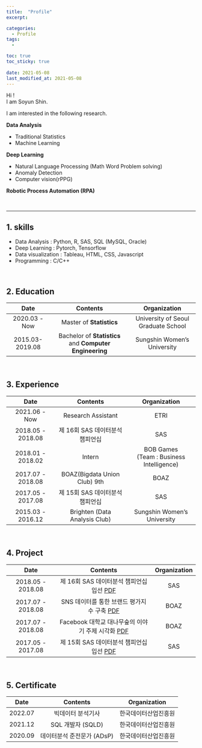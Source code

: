 ```yaml
---
title:  "Profile"
excerpt: 

categories:
  - Profile
tags:
  - 

toc: true
toc_sticky: true
 
date: 2021-05-08
last_modified_at: 2021-05-08
---
```



Hi ! <br>
I am Soyun Shin.

I am interested in the following research.

**Data Analysis**
- Traditional Statistics
- Machine Learning 

**Deep Learning**
- Natural Language Processing (Math Word Problem solving)
- Anomaly Detection
- Computer vision(rPPG)

**Robotic Process Automation (RPA)**

<br>

---


## 1. skills

- Data Analysis : Python, R, SAS, SQL (MySQL, Oracle)
- Deep Learning : Pytorch, Tensorflow
- Data visualization : Tableau, HTML, CSS, Javascript
- Programming : C/C++


<br>




## 2. Education


| Date | Contents | Organization  |
|:---:|:----:|:----:|
| 2020.03 - Now | Master of **Statistics** | University of Seoul Graduate School |
| 2015.03-2019.08 | Bachelor of **Statistics** and **Computer Engineering** | Sungshin Women’s University |

<br>




## 3. Experience


| Date | Contents | Organization  |
|:---:|:----:|:----:|
|2021.06 - Now |	Research Assistant |	ETRI |
|2018.05 - 2018.08 | 제 16회 SAS 데이터분석 챔피언십	| SAS |
|2018.01 - 2018.02 | Intern	| BOB Games <br> (Team : Business Intelligence) |
|2017.07 - 2018.08 | BOAZ(Bigdata Union Club) 9th	| BOAZ |
|2017.05 - 2017.08 | 제 15회 SAS 데이터분석 챔피언십	| SAS |
|2015.03 - 2016.12 | Brighten (Data Analysis Club)	| Sungshin Women’s University |

<br>



## 4. Project


| Date | Contents | Organization  |
|:---:|:----:|:----:|
| 2018.05 - 2018.08 | 제 16회 SAS 데이터분석 챔피언십 입선 [PDF](https://drive.google.com/file/d/15dzoCvJHNVUbQZXyMf1wrHXCQvp2dy4n/view?usp=sharing) 	| SAS |
| 2017.07 - 2018.08 | SNS 데이터를 통한 브랜드 평가지수 구축	 [PDF](https://drive.google.com/file/d/1goL25W_lJUoTJgXpiM2v9-zVtnZwf160/view?usp=sharing)| BOAZ |
| 2017.07 - 2018.08 | Facebook 대학교 대나무숲의 이야기 주제 시각화	[PDF](https://drive.google.com/file/d/1WQhWu12IQbg9Ll5BDg5u4xZwEfG2AjXh/view?usp=sharing) | BOAZ |
| 2017.05 - 2017.08 | 제 15회 SAS 데이터분석 챔피언십 입선 [PDF](https://drive.google.com/file/d/1G4NPUq_Knd43KEqo3w08gjm2KPq87gA0/view?usp=sharing) 	| SAS |



<br>




## 5. Certificate


| Date | Contents | Organization  |
|:---:|:----:|:----:|
|2022.07 | 빅데이터 분석기사	| 한국데이터산업진흥원 |
|2021.12 | SQL 개발자 (SQLD)	| 한국데이터산업진흥원 |
|2020.09 | 데이터분석 준전문가 (ADsP)	| 한국데이터산업진흥원 |